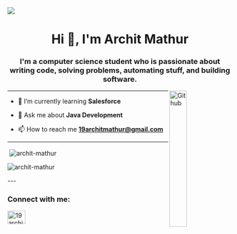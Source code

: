 <p><img src="https://camo.githubusercontent.com/ffa1dd41670258e216cfa7e0d381009c47fd42716bc242ff9014635cfe19b57e/68747470733a2f2f6a6179616d776562736f6c7574696f6e732e636f6d2f696d616765732f776562736974652e676966" /> </p>
<h1 align="center">Hi 👋, I'm Archit Mathur</h1>
<h3 align="center">I'm a computer science student who is passionate about writing code, solving problems, automating stuff, and building software.</h3>

<img width="28%" align="right" alt="Github" src="https://user-images.githubusercontent.com/48678280/88862734-4903af80-d201-11ea-968b-9c939d88a37c.gif" />

---
- 🌱 I’m currently learning **Salesforce**

- 💬 Ask me about **Java Development**

- 📫 How to reach me **19architmathur@gmail.com**

---

<p>&nbsp;<img align="center" src="https://github-readme-stats.vercel.app/api?username=archit719&show_icons=true&locale=en" alt="archit-mathur" /></p>

<p><img align="center" src="https://github-readme-streak-stats.herokuapp.com/?user=archit719&" alt="archit-mathur" /></p>
---
<h3 align="left">Connect with me:</h3>
<p align="left">

<a href="[https://linkedin.com/in/19architmathur@gmail.com](https://www.linkedin.com/in/archit-mathur-013896253/)" target="blank"><img align="center" src="https://raw.githubusercontent.com/rahuldkjain/github-profile-readme-generator/master/src/images/icons/Social/linked-in-alt.svg" alt="19architmathur@gmail.com" height="30" width="40" /></a>

</p>
